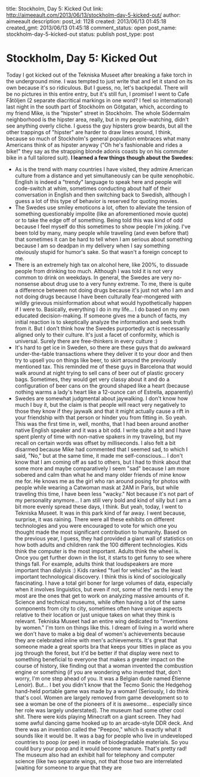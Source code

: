 title: Stockholm, Day 5: Kicked Out
link: http://aimeeault.com/2013/06/13/stockholm-day-5-kicked-out/
author: aimeeault
description: 
post_id: 1128
created: 2013/06/13 01:45:18
created_gmt: 2013/06/13 01:45:18
comment_status: open
post_name: stockholm-day-5-kicked-out
status: publish
post_type: post

# Stockholm, Day 5: Kicked Out

Today I got kicked out of the Tekniska Museet after breaking a fake torch in the underground mine. I was tempted to just write that and let it stand on its own because it's so ridiculous. But I guess, no, let's backpedal. There will be no pictures in this entire entry, but it's still fun, I promise!  I went to Cafe Fåtöljen (2 separate diacritical markings in one word? I feel so international) last night in the south part of Stockholm on Götgatan, which, according to my friend Mike, is the "hipster" street in Stockholm. The whole Södermalm neighborhood is the hipster area, really, but in my people-watching, didn't see anything overly cliche. I guess the guy hipsters grow beards, but all the other trappings of "hipster" are harder to draw lines around, I think, because so much of Stockholm's general population embraces what many Americans think of as hipster anyway ("Oh he's fashionable and rides a bike!" they say as the strapping blonde adonis coasts by on his commuter bike in a full tailored suit). **I learned a few things though about the Swedes:**

  * As is the trend with many countries I have visited, they admire American culture from a distance and yet simultaneously can be quite xenophobic. English is indeed a "trendy" language to speak here and people will code-switch at whim, sometimes conducting about half of their conversation in English and then switching back to Swedish, although I guess a lot of this type of behavior is reserved for quoting movies.
  * The Swedes use smiley emoticons a lot, often to alleviate the tension of something questionably impolite (like an aforementioned movie quote) or to take the edge off of something. Being told this was kind of odd because I feel myself do this sometimes to show people I'm joking. I've been told by many, many people while traveling (and even before that) that sometimes it can be hard to tell when I am serious about something because I am so deadpan in my delivery when I say something obviously stupid for humor's sake. So that wasn't a foreign concept to me.
  * There is an extremely high tax on alcohol here, like 200%, to dissuade people from drinking too much. Although I was told it is not very common to drink on weekdays. In general, the Swedes are very no-nonsense about drug use to a very funny extreme. To me, there is quite a difference between not doing drugs because it's just not who I am and not doing drugs because I have been culturally fear-mongered with wildly grievous misinformation about what would hypothetically happen if I were to. Basically, everything I do in my life... I do based on my own educated decision-making. If someone gives me a bunch of facts, my initial reaction is to skeptically analyze the information and seek truth from it. But I don't think how the Swedes purportedly act is necessarily aligned only to their culture. It's just a facet of conformity, which is universal. Surely there are free-thinkers in every culture :)
  * It's hard to get ice in Sweden, so there are these guys that do awkward under-the-table transactions where they deliver it to your door and then try to upsell you on things like beer, to skirt around the previously mentioned tax. This reminded me of these guys in Barcelona that would walk around at night trying to sell cans of beer out of plastic grocery bags. Sometimes, they would get very classy about it and do a configuration of beer cans on the ground shaped like a heart (because nothing warms a lady's heart like a 12-ounce can of Estrella, apparently)
  * Swedes are somewhat judgmental about jaywalking. I don't know how much I buy it, but the claim is that people will react very negatively to those they know if they jaywalk and that it might actually cause a rift in your friendship with that person or hinder you from fitting in.
So yeah. This was the first time in, well, months, that I had been around another native English speaker and it was a bit odd. I write quite a bit and I have spent plenty of time with non-native spakers in my traveling, but my recall on certain words was offset by milliseconds. I also felt a bit disarmed because Mike had commented that I seemed sad, to which I said, "No," but at the same time, it made me self-conscious... I don't know that I am coming off as sad to others, but I had to think about that some more and maybe comparatively I seem "sad" because I am more sobered and calm than what he and many older friends of mine know me for. He knows me as the girl who ran around posing for photos with people while wearing a Catwoman mask at 2AM in Paris, but while traveling this time, I have been less "wacky." Not because it's not part of my personality anymore... I am still very bold and kind of silly but I am a bit more evenly spread these days, I think. But yeah, today, I went to Tekniska Museet. It was in this park kind of far away. I went because, surprise, it was raining. There were all these exhibits on different technologies and you were encouraged to vote for which one you thought made the most significant contribution to humanity. Based on the previous year, I guess, they had provided a giant wall of statistics on how both adults and children rank the 100 different technologies. Kids think the computer is the most important. Adults think the wheel is. Once you get further down in the list, it starts to get funny to see where things fall. For example, adults think that loudspeakers are more important than dialysis :) Kids ranked "fuel for vehicles" as the least important technological discovery. I think this is kind of sociologically fascinating. I have a total girl boner for large volumes of data, especially when it involves linguistics, but even if not, some of the nerds I envy the most are the ones that get to work on analyzing massive amounts of it. Science and technical museums, while often having a lot of the same components from city to city, sometimes often have unique aspects relative to their location or just unique takes on what they think is relevant. Tekniska Museet had an entire wing dedicated to "inventions by women." I'm torn on things like this. I dream of living in a world where we don't have to make a big deal of women's achievements because they are celebrated inline with men's achievements. It's great that someone made a great sports bra that keeps your titties in place as you jog through the forest, but it'd be better if that display were next to something beneficial to everyone that makes a greater impact on the course of history, like finding out that a woman invented the combustion engine or something (if you are wondering who invented that, don't worry, I'm one step ahead of you. It was a Belgian dude named Étienne Lenoir). But... I bet you didn't know that the Tecmo Sonic the Hedgehog hand-held portable game was made by a woman! (Seriously, I do think that's cool. Women are largely removed from game development so to see a woman be one of the pioneers of it is awesome... especially since her role was largely understated). The museum had some other cool shit. There were kids playing Minecraft on a giant screen. They had some awful dancing game hooked up to an arcade-style DDR deck. And there was an invention called the "Peepoo," which is exactly what it sounds like it would be. It was a bag for people who live in undeveloped countries to poop (or pee) in made of biodegradable materials. So you could bury your poop and it would become manure. That's pretty rad! The museum also had an exhibit hall for telephony and computer science (like two separate wings, not that those two are interrelated [waiting for someone to argue that they are